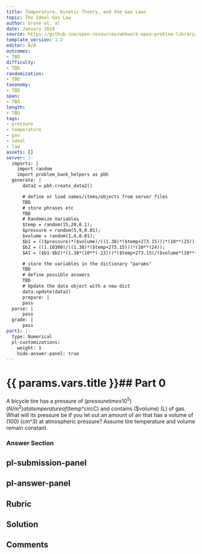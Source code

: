 ```yaml
---
title: Temperature, Kinetic Theory, and the Gas Laws
topic: The Ideal Gas Law
author: Urone et. al
date: January 2018
source: https://github.com/open-resources/webwork-open-problem-library/tree/master/Contrib/BrockPhysics/College_Physics_Urone/13.Temperature_Kinetic_Theory_and_the_Gas_Laws/The_Ideal_Gas_Law/NU_U17-13-03-012.pg
template_version: 1.2
editor: N/A
outcomes:
- TBD
difficulty:
- TBD
randomization:
- TBD
taxonomy:
- TBD
span:
- TBD
length:
- TBD
tags:
- pressure
- temperature
- gas
- ideal
- law
assets: []
server: |-
  imports: |
    import random
    import problem_bank_helpers as pbh
  generate: |
      data2 = pbh.create_data2()

      # define or load names/items/objects from server files
      TBD
      # store phrases etc
      TBD
      # Randomize Variables
      $temp = random(15,20,0.1);
      $pressure = random(5,9,0.01);
      $volume = random(1,4,0.01);
      $b1 = (($pressure)*($volume)/((1.38)*($temp+273.15)))*(10**(25));
      $b2 = ((1.10300)/((1.38)*($temp+273.15)))*(10**(24));
      $A1 = ($b1-$b2)*(1.38*(10**(-23)))*($temp+273.15)/($volume*(10**(-3)));

      # store the variables in the dictionary "params"
      TBD
      # define possible answers
      TBD
      # Update the data object with a new dict
      data.update(data2)
      prepare: |
      pass
  parse: |
      pass
  grade: |
      pass
part1: |-
  type: Numerical
  pl-customizations:
    weight: 1
    hide-answer-panel: true
---
```


# {{ params.vars.title }}## Part 0 
A bicycle tire has a pressure of ($pressure times 10^5) (N/m^2) at a temperature of  ($temp^circC) and contains ($volume) (L) of gas. What will its pressure be if you let out an amount of air that has a volume of (100) (cm^3) at atmospheric pressure? Assume tire temperature and volume remain constant. 


### Answer Section 


## pl-submission-panel 


## pl-answer-panel 


## Rubric 


## Solution 


## Comments 



